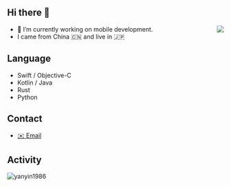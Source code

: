 ## Hi there 👋

<img align="right" src="https://github-readme-stats.vercel.app/api?username=yanyin1986&show_icons=true&count_private=true&theme=jolly&icon_color=5CBDD8&bg_color=15,123175,5B2749,777777&hide_title=true&hide_border=true">

- 🔭 I’m currently working on mobile development.
- I came from China 🇨🇳  and live in 🇯🇵 

## Language
- Swift / Objective-C
- Kotlin / Java
- Rust
- Python

## Contact
- [✉️ Email](mailto:yanyin1986@gmail.com)

## Activity
![yanyin1986](https://github-profile-summary-cards.vercel.app/api/cards/profile-details?username=yanyin1986&theme=vue)

